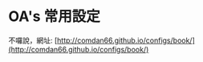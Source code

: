 # OA's 常用設定

不囉說，網址: [http://comdan66.github.io/configs/book/](http://comdan66.github.io/configs/book/)
